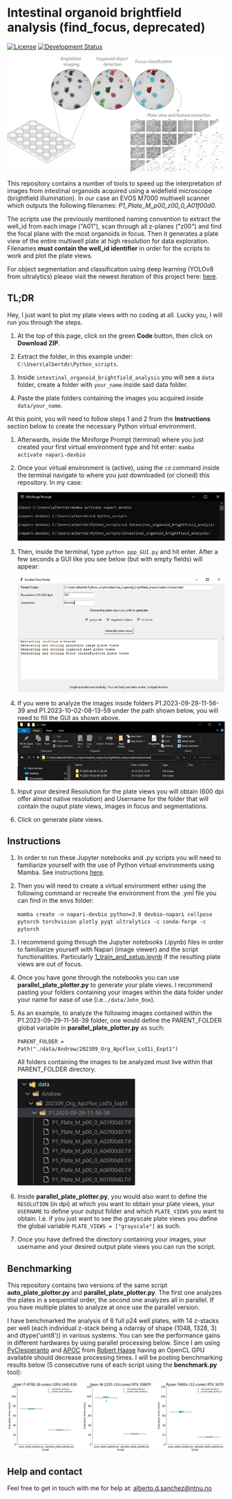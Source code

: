 <h1>Intestinal organoid brightfield analysis (find_focus, deprecated)</h1>

[![License](https://img.shields.io/pypi/l/napari-accelerated-pixel-and-object-classification.svg?color=green)](https://github.com/adiezsanchez/intestinal_organoid_brightfield_analysis/blob/main/LICENSE)
[![Development Status](https://img.shields.io/pypi/status/napari-accelerated-pixel-and-object-classification.svg)](https://en.wikipedia.org/wiki/Software_release_life_cycle#Alpha)

![workflow](./images/workflow.png)

This repository contains a number of tools to speed up the interpretation of images from intestinal organoids acquired using a widefield microscope (brightfield illumination). In our case an EVOS M7000 multiwell scanner which outputs the following filenames: _P1_Plate_M_p00_z00_0_A01f00d0_.

The scripts use the previously mentioned naming convention to extract the well_id from each image ("A01"), scan through all z-planes ("z00") and find the focal plane with the most organoids in focus. Then it generates a plate view of the entire multiwell plate at high resolution for data exploration. Filenames **must contain the well_id identifier** in order for the scripts to work and plot the plate views.

For object segmentation and classification using deep learning (YOLOv8 from ultralytics) please visit the newest iteration of this project here: [here](https://github.com/adiezsanchez/intestinal_organoid_yolov8).

<h2>TL;DR</h2>

Hey, I just want to plot my plate views with no coding at all. Lucky you, I will run you through the steps.

1. At the top of this page, click on the green **Code** button, then click on **Download ZIP**.

2. Extract the folder, in this example under: <code>C:\Users\albertds\Python_scripts</code>.

3. Inside <code>intestinal_organoid_brightfield_analysis</code> you will see a <code>data</code> folder, create a folder with <code>your_name</code> inside said data folder.

4. Paste the plate folders containing the images you acquired inside <code>data/your_name</code>.

At this point, you will need to follow steps 1 and 2 from the **Instructions** section below to create the necessary Python virtual environment.

1. Afterwards, inside the Miniforge Prompt (terminal) where you just created your first virtual environment type and hit enter:
   <code>mamba activate napari-devbio</code>

2. Once your virtual environment is (active), using the <code>cd</code> command inside the terminal navigate to where you just downloaded (or cloned) this repository. In my case:

   ![terminal1](./images/terminal_env_activation.png)

3. Then, inside the terminal, type <code>python ppp_GUI.py</code> and hit enter. After a few seconds a GUI like you see below (but with empty fields) will appear:

   ![pppGUI](./images/ppp_GUI.png)

4. If you were to analyze the images inside folders P1.2023-09-29-11-56-39 and P1.2023-10-02-08-13-59 under the path shown below, you will need to fill the GUI as shown above.
   ![tldr_path](./images/filepath_tldr.png)

5. Input your desired Resolution for the plate views you will obtain (600 dpi offer almost native resolution) and Username for the folder that will contain the ouput plate views, images in focus and segmentations.

6. Click on generate plate views.

<h2>Instructions</h2>

1. In order to run these Jupyter notebooks and .py scripts you will need to familiarize yourself with the use of Python virtual environments using Mamba. See instructions [here](https://biapol.github.io/blog/mara_lampert/getting_started_with_mambaforge_and_python/readme.html).

2. Then you will need to create a virtual environment either using the following command or recreate the environment from the .yml file you can find in the envs folder:

   <code>mamba create -n napari-devbio python=3.9 devbio-napari cellpose pytorch torchvision plotly pyqt ultralytics -c conda-forge -c pytorch</code>

3. I recommend going through the Jupyter notebooks (.ipynb) files in order to familiarize yourself with Napari (image viewer) and the script functionalities. Particularly [1_train_and_setup.ipynb](1_train_and_setup.ipynb) if the resulting plate views are out of focus.

4. Once you have gone through the notebooks you can use **parallel_plate_plotter.py** to generate your plate views. I recommend pasting your folders containing your images within the data folder under your name for ease of use (i.e.<code>./data/John_Doe</code>).

5. As an example, to analyze the following images contained within the P1.2023-09-29-11-56-39 folder, one would define the PARENT_FOLDER global variable in **parallel_plate_plotter.py** as such:

   <code>PARENT_FOLDER = Path("./data/Andrew/202309_Org_ApcFlox_Lsd1i_Expt1")</code>

   All folders containing the images to be analyzed must live within that PARENT_FOLDER directory.

   ![filepath](./images/filepath.png)

6. Inside **parallel_plate_plotter.py**, you would also want to define the <code>RESOLUTION</code> (in dpi) at which you want to obtain your plate views, your <code>USERNAME</code> to define your output folder and which <code>PLATE_VIEWS</code> you want to obtain. I.e. if you just want to see the grayscale plate views you define the global variable <code>PLATE_VIEWS = ["grayscale"]</code> as such.

7. Once you have defined the directory containing your images, your username and your desired output plate views you can run the script.

<h2>Benchmarking</h2>

This repository contains two versions of the same script **auto_plate_plotter.py** and **parallel_plate_plotter.py**. The first one analyzes the plates in a sequential order, the second one analyzes all in parallel. If you have multiple plates to analyze at once use the parallel version.

I have benchmarked the analysis of 6 full p24 well plates, with 14 z-stacks per well (each individual z-stack being a ndarray of shape (1048, 1328, 3) and dtype('uint8')) in various systems. You can see the performance gains in different hardwares by using parallel processing below. Since I am using [PyClesperanto](https://github.com/clEsperanto/pyclesperanto_prototype) and [APOC](https://github.com/haesleinhuepf/napari-accelerated-pixel-and-object-classification) from [Robert Haase](https://github.com/haesleinhuepf) having an OpenCL GPU available should decrease processing times. I will be posting benchmarking results below (5 consecutive runs of each script using the **benchmark.py** tool):

![benchmark_comparison](./benchmark_results/comparison.png)

<h2>Help and contact</h2>

Feel free to get in touch with me for help at: <alberto.d.sanchez@ntnu.no>
